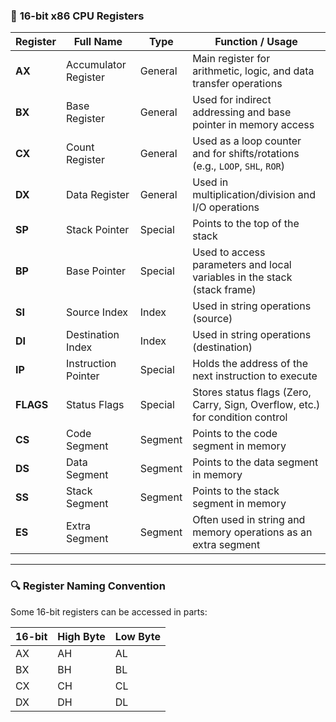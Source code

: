 ### 🧠 **16-bit x86 CPU Registers**

| Register  | Full Name            | Type    | Function / Usage                                                              |
| --------- | -------------------- | ------- | ----------------------------------------------------------------------------- |
| **AX**    | Accumulator Register | General | Main register for arithmetic, logic, and data transfer operations             |
| **BX**    | Base Register        | General | Used for indirect addressing and base pointer in memory access                |
| **CX**    | Count Register       | General | Used as a loop counter and for shifts/rotations (e.g., `LOOP`, `SHL`, `ROR`)  |
| **DX**    | Data Register        | General | Used in multiplication/division and I/O operations                            |
| **SP**    | Stack Pointer        | Special | Points to the top of the stack                                                |
| **BP**    | Base Pointer         | Special | Used to access parameters and local variables in the stack (stack frame)      |
| **SI**    | Source Index         | Index   | Used in string operations (source)                                            |
| **DI**    | Destination Index    | Index   | Used in string operations (destination)                                       |
| **IP**    | Instruction Pointer  | Special | Holds the address of the next instruction to execute                          |
| **FLAGS** | Status Flags         | Special | Stores status flags (Zero, Carry, Sign, Overflow, etc.) for condition control |
| **CS**    | Code Segment         | Segment | Points to the code segment in memory                                          |
| **DS**    | Data Segment         | Segment | Points to the data segment in memory                                          |
| **SS**    | Stack Segment        | Segment | Points to the stack segment in memory                                         |
| **ES**    | Extra Segment        | Segment | Often used in string and memory operations as an extra segment                |

---

### 🔍 Register Naming Convention

Some 16-bit registers can be accessed in parts:

| 16-bit | High Byte | Low Byte |
| ------ | --------- | -------- |
| AX     | AH        | AL       |
| BX     | BH        | BL       |
| CX     | CH        | CL       |
| DX     | DH        | DL       |
